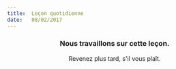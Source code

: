 ```yaml
---
title:  Leçon quotidienne
date:   08/02/2017
---
```


### <center>Nous travaillons sur cette leçon.</center>
<center>Revenez plus tard, s'il vous plaît.</center>